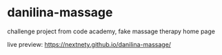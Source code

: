 # danilina-massage

challenge project from code academy, fake massage therapy home page

live preview: https://nextnety.github.io/danilina-massage/
